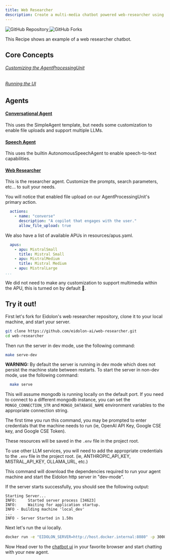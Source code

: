 ```yaml
---
title: Web Researcher
description: Create a multi-media chatbot powered web-researcher using the llm of your choice
---
```


<div>
  <a href="https://github.com/eidolon-ai/web-researcher">
    <img style="display: inline-block;" alt="GitHub Repository" src="https://img.shields.io/badge/eidolon-Chatbot-blue?style=flat&logo=github">
  </a>
  <a href="https://github.com/eidolon-ai/web-researcher/fork">
    <img style="display: inline-block;" alt="GitHub Forks" src="https://img.shields.io/badge/fork-grey?style=flat&logo=forgejo&logoColor=white">
  </a>
</div>


This Recipe shows an example of a web researcher chatbot. 

## Core Concepts
###### [Customizing the AgentProcessingUnit](http://localhost:4321/docs/howto/customize_builtins)
###### [Running the UI](/docs/howto/webui)

## Agents
#### [Conversational Agent](https://github.com/eidolon-ai/web-researcher/blob/main/resources/conversational_agent.yaml)
This uses the SimpleAgent template, but needs some customization to enable file uploads and support multiple LLMs. 
#### [Speech Agent](https://github.com/eidolon-ai/web-researcher/blob/main/resources/speech_agent.yaml)
This uses the builtin AutonomousSpeechAgent to enable speech-to-text capabilities. 
#### [Web Researcher](https://github.com/eidolon-ai/web-researcher/blob/main/resources/web_research.yaml)
This is the researcher agent. Customize the prompts, search parameters, etc... to suit your needs. 

You will notice that enabled file upload on our AgentProcessingUnit's primary action.
```yaml
  actions:
    - name: "converse"
      description: "A copilot that engages with the user."
      allow_file_upload: true
```


We also have a list of available APUs in resources/apus.yaml.
```yaml
  apus:
    - apu: MistralSmall
      title: Mistral Small
    - apu: MistralMedium
      title: Mistral Medium
    - apu: MistralLarge
...
```

We did not need to make any customization to support multimedia within the APU, this is turned on by default 🚀.

## Try it out!
First let's fork for Eidolon's web researcher repository, clone it to your local machine, and start your server.
```bash
git clone https://github.com/eidolon-ai/web-researcher.git
cd web-researcher
```

Then run the server in dev mode, use the following command:

```bash
make serve-dev
```

**WARNING:** By default the server is running in dev mode which does not persist the machine state between restarts. 
To start the server in non-dev mode, use the following command:

```bash
  make serve
```

This will assume mongodb is running locally on the default port. If you need to connect to a different mongodb instance,
you can set the `MONGO_CONNECTION_STR` and `MONGO_DATABASE_NAME` environment variables to the appropriate connection string.

The first time you run this command, you may be prompted to enter credentials that the machine needs 
to run (ie, OpenAI API Key, Google CSE key, and Google CSE Token).

These resources will be saved in the `.env` file in the project root.

To use other LLM services, you will need to add the appropriate credentials to the `.env` file in the project root. 
(ie, ANTHROPIC_API_KEY, MISTRAL_API_KEY, OLLAMA_URL, etc.)

This command will download the dependencies required to run your agent machine and start the Eidolon http server in 
"dev-mode".

If the server starts successfully, you should see the following output:
```
Starting Server...
INFO:     Started server process [34623]
INFO:     Waiting for application startup.
INFO - Building machine 'local_dev'
...
INFO - Server Started in 1.50s
```

Next let's run the ui locally.
```bash
docker run -e "EIDOLON_SERVER=http://host.docker.internal:8080" -p 3000:3000 eidolonai/webui:latest
```

Now Head over to the [chatbot ui](http://localhost:3000/eidolon-apps/sp/chatbot) in your favorite browser and start chatting with your new agent.

